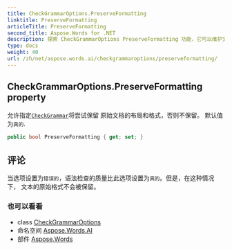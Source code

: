 ```yaml
---
title: CheckGrammarOptions.PreserveFormatting
linktitle: PreserveFormatting
articleTitle: PreserveFormatting
second_title: Aspose.Words for .NET
description: 探索 CheckGrammarOptions PreserveFormatting 功能，它可以维护文档的布局。确保语法检查准确，且不丢失格式！
type: docs
weight: 40
url: /zh/net/aspose.words.ai/checkgrammaroptions/preserveformatting/
---
```

## CheckGrammarOptions.PreserveFormatting property

允许指定[`CheckGrammar`](../../iaimodeltext/checkgrammar/)将尝试保留 原始文档的布局和格式，否则不保留。 默认值为`真的`.

```csharp
public bool PreserveFormatting { get; set; }
```

## 评论

当选项设置为`错误的`，语法检查的质量比此选项设置为`真的`。但是，在这种情况下， 文本的原始格式不会被保留。

### 也可以看看

* class [CheckGrammarOptions](../)
* 命名空间 [Aspose.Words.AI](../../../aspose.words.ai/)
* 部件 [Aspose.Words](../../../)

